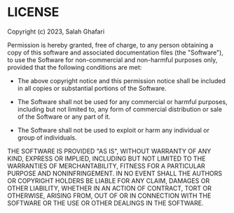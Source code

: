 # LICENSE

Copyright (c) 2023, Salah Ghafari

Permission is hereby granted, free of charge, to any person obtaining a copy of this software and associated documentation files (the "Software"), to use the Software for non-commercial and non-harmful purposes only, provided that the following conditions are met:

- The above copyright notice and this permission notice shall be included in all copies or substantial portions of the Software.

- The Software shall not be used for any commercial or harmful purposes, including but not limited to, any form of commercial distribution or sale of the Software or any part of it.

- The Software shall not be used to exploit or harm any individual or group of individuals.

THE SOFTWARE IS PROVIDED "AS IS", WITHOUT WARRANTY OF ANY KIND, EXPRESS OR IMPLIED, INCLUDING BUT NOT LIMITED TO THE WARRANTIES OF MERCHANTABILITY, FITNESS FOR A PARTICULAR PURPOSE AND NONINFRINGEMENT. IN NO EVENT SHALL THE AUTHORS OR COPYRIGHT HOLDERS BE LIABLE FOR ANY CLAIM, DAMAGES OR OTHER LIABILITY, WHETHER IN AN ACTION OF CONTRACT, TORT OR OTHERWISE, ARISING FROM, OUT OF OR IN CONNECTION WITH THE SOFTWARE OR THE USE OR OTHER DEALINGS IN THE SOFTWARE.
